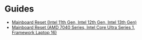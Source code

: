 ---
---
# Guides
- [Mainboard Reset (Intel 11th Gen, Intel 12th Gen, Intel 13th Gen)](/mainboard-reset-11th-gen)
- [Mainboard Reset (AMD 7040 Series, Intel Core Ultra Series 1, Framework Laptop 16)](/mainboard-reset-7040-series)